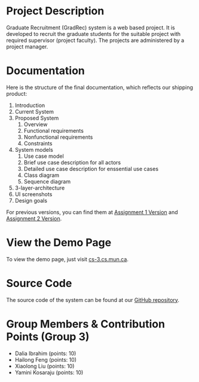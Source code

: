 # Project Description

Graduate Recruitment (GradRec) system is a web based project. It is developed to recruit the graduate students for the suitable project with required supervisor (project faculty). The projects are administered by a project manager.

# Documentation

Here is the structure of the final documentation, which reflects our shipping product: 

1. Introduction
2. Current System
3. Proposed System
   1. Overview
   2. Functional requirements
   3. Nonfunctional requirements
   4. Constraints
4. System models
   1. Use case model
   2. Brief use case description for all actors
   3. Detailed use case description for enssential use cases
   4. Class diagram
   5. Sequence diagram
5. 3-layer-architecture
6. UI screenshots
7. Design goals

For previous versions, you can find them at [Assignment 1 Version](https://github.com/n6600shaw/GradRec/tree/master/Documentation/Assignment_1) and [Assignment 2 Version](https://github.com/n6600shaw/GradRec/tree/master/Documentation/Assignment_2).

# View the Demo Page

To view the demo page, just visit [cs-3.cs.mun.ca](http://cs-3.cs.mun.ca/).

# Source Code

The source code of the system can be found at our [GitHub repository](https://github.com/n6600shaw/GradRec). 

# Group Members & Contribution Points (Group 3)

- Dalia Ibrahim (points: 10)
- Hailong Feng (points: 10)
- Xiaolong Liu (points: 10)
- Yamini Kosaraju (points: 10)
